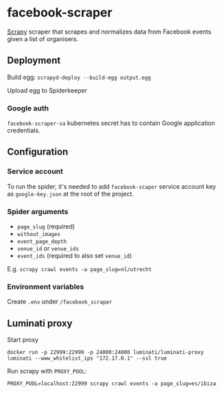 # facebook-scraper

[Scrapy](https://scrapy.org/) scraper that scrapes and normalizes data from Facebook events given a list of organisers. 

## Deployment

Build egg:
`scrapyd-deploy --build-egg output.egg`

Upload egg to Spiderkeeper

### Google auth

`facebook-scraper-sa` kubernetes secret has to contain Google application credentials.

## Configuration

### Service account

To run the spider, it's needed to add `facebook-scaper` service account key as `google-key.json` at the root of the project.

### Spider arguments

 - `page_slug` (required)
 - `without_images`
 - `event_page_depth`
 - `venue_id` or `venue_ids`
 - `event_ids` (required to also set `venue_id`)
 
E.g. `scrapy crawl events -a page_slug=nl/utrecht`
 
### Environment variables

Create `.env` under `/facebook_scraper`


## Luminati proxy

Start proxy

`docker run -p 22999:22999 -p 24000:24000 luminati/luminati-proxy luminati --www_whitelist_ips "172.17.0.1" --ssl true`

Run scrapy with `PROXY_POOL`:

`PROXY_POOL=localhost:22999 scrapy crawl events -a page_slug=es/ibiza`
